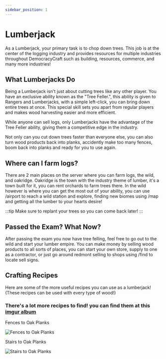 ```yaml
---
sidebar_position: 1
---
```


# Lumberjack

As a Lumberjack, your primary task is to chop down trees. This job is at the center of the logging industry and provides resources for multiple industries throughout DemocracyCraft such as building, resources, commerce, and many more industries!

## What Lumberjacks Do

Being a Lumberjack isn't just about cutting trees like any other player. You have an exclusive ability known as the "Tree Feller.", this ability is given to Rangers and Lumberjacks, with a simple left-click, you can bring down entire trees at once. This special skill sets you apart from regular players and makes wood harvesting easier and more efficient.

While anyone can sell logs, only Lumberjacks have the advantage of the Tree Feller ability, giving them a competitive edge in the industry.

Not only can you cut down trees faster than everyone else, you can also turn wood products back into planks, accidently make too many fences, boom back into planks and ready for you to use again.

## Where can I farm logs?

There are 2 main places on the server where you can farm logs, the wild, and oakridge. Oakridge is the town with the industry theme of lumber, it's a town built for it, you can rent orchards to farm trees there. In the wild however is where you can get the most out of your ability, you can use /airport to reach a wild station and explore, finding new biomes using /map and getting all the lumber to your hearts desire!

:::tip Make sure to replant your trees so you can come back later!
:::

## Passed the Exam? What Now?

After passing the exam you now have tree felling, feel free to go out to the wild and start your lumber empire. You can make money by selling wood products to all sorts of places, you can start your own store, supply to one as a contractor, or just go around redmont selling to shops using /find to locate sell signs. 

## Crafting Recipes

Here are some of the more useful recipes you can use as a lumberjack! (These recipes can be used with every type of wood!)

### There's a lot more recipes to find! you can find them at this [imgur album](https://imgur.com/a/8i7b7KG)

Fences to Oak Planks

![Fences to Oak Planks](https://i.imgur.com/oKEOYf3.png)

Stairs to Oak Planks

![Stairs to Oak Planks](https://i.imgur.com/5B7g85l.png)
